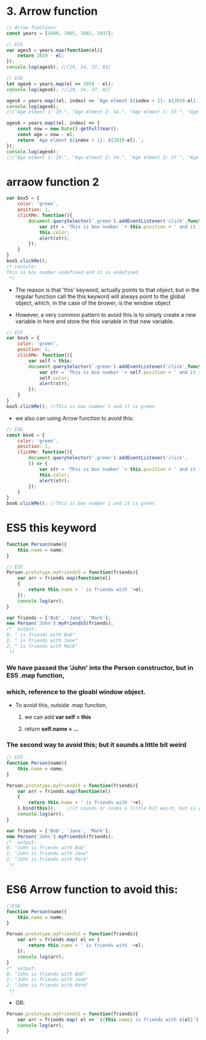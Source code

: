 # 3. Arrow function

```js
// Arrow functions
const years = [1990, 1965, 1982, 1937];

// ES5
var ages5 = years.map(function(el){
    return 2019 - el;
});
console.log(ages5); //[29, 54, 37, 82]

// ES6
let ages6 = years.map(el => 2019 - el);
console.log(ages6); //[29, 54, 37, 82]

ages6 = years.map((el, index) => `Age elment ${index + 1}: ${2019-el}.`);
console.log(ages6);     
//["Age elment 1: 29.", "Age elment 2: 54.", "Age elment 3: 37.", "Age elment 4: 82."]

ages6 = years.map((el, index) => {
    const now = new Date().getFullYear();
    const age = now - el;
    return `Age elment ${index + 1}: ${2019-el}.`;
});
console.log(ages6);
//["Age elment 1: 29.", "Age elment 2: 54.", "Age elment 3: 37.", "Age elment 4: 82."]
```


# arraow function 2

```js
var box5 = {
    color: 'green',
    position: 1,
    clickMe: function(){
        document.querySelector('.green').addEventListener('click',function(){
            var str = 'This is box number '+ this.position + ' and it is '+
            this.color;
            alert(str);
        });
    }
}
box5.clickMe();
/* console:
This is box number undefined and it is undefined
 */
```

- The reason is that 'this' keyword, actually points to that object; but in the regular function call
  the this keyword will always point to the global object, 
  which, in the case of the brower, is the window object

- However, a very common pattern to avoid this is to simply create a new variable in here 
  and store the this variable in that new variable.

```js
// ES5
var box5 = {
    color: 'green',
    position: 1,
    clickMe: function(){
        var self = this;
        document.querySelector('.green').addEventListener('click',function(){
            var str = 'This is box number '+ self.position + ' and it is '+
            self.color;
            alert(str);
        });
    }
}
box5.clickMe(); //This is box number 1 and it is green
```


- we also can using Arrow function to avoid this:
  
```js
// ES6
const box6 = {
    color: 'green',
    position: 1,
    clickMe: function(){  
        document.querySelector('.green').addEventListener('click',
        () => {
            var str = 'This is box number '+ this.position + ' and it is '+
            this.color;
            alert(str);
        });
    }
}
box6.clickMe(); //This is box number 1 and it is green
```

# ES5 this keyword

```js
function Person(name){
    this.name = name;
}

// ES5
Person.prototype.myFriends5 = function(friends){
    var arr = friends.map(function(el)
    {
        return this.name + ' is friends with '+el;
    });
    console.log(arr);
}

var friends = ['Bob', 'Jane', 'Mark'];
new Person('John').myFriends5(friends);
/*  output:
0: " is friends with Bob"
1: " is friends with Jane"
2: " is friends with Mark"
 */
```
### We have passed the 'John' into the Person constructor, but in ES5 .map function, 
### which, reference to the gloabl window object.

- To avoid this, outside .map function, 
  
  1. we can add **var self = this**
  
  2. return **self.name + ...**

### The second way to avoid this; but it sounds a little bit weird

```js
// ES5
function Person(name){
    this.name = name;
}

Person.prototype.myFriends5 = function(friends){
    var arr = friends.map(function(el)
    {
        return this.name + ' is friends with '+el;
    }.bind(this));    //it sounds or looks a little bit weird, but is going to work
    console.log(arr);
}

var friends = ['Bob', 'Jane', 'Mark'];
new Person('John').myFriends5(friends);
/*  output:
0: "John is friends with Bob"
1: "John is friends with Jane"
2: "John is friends with Mark"
 */
```

# ES6 Arrow function to avoid this:

```js
//ES6
function Person(name){
    this.name = name;
}

Person.prototype.myFriends5 = function(friends){
    var arr = friends.map( el => {
        return this.name + ' is friends with '+el;
    });    
    console.log(arr);
}
/*  output:
0: "John is friends with Bob"
1: "John is friends with Jane"
2: "John is friends with Mark"
 */
```

- OR:

```js
Person.prototype.myFriends5 = function(friends){
    var arr = friends.map( el => `${this.name} is friends with ${el}`);    
    console.log(arr);
}
```






